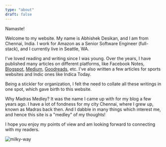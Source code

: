 ```yaml
---
type: "about"
draft: false
---
```


Namaste! 

Welcome to my website. My name is Abhishek Desikan, and I am from Chennai, India. I work for Amazon as a Senior Software Engineer (full-stack), and I currently live in Seattle, WA.  

I've loved reading and writing since I was young. Over the years, I have published many articles on different platforms, like Facebook Notes, [Blogspot](https://madrasmedley.blogspot.com/), [Medium](https://abhidesi.medium.com/9-to-5-brand-building-and-immortality-f79df9bf91ae), [Goodreads](https://www.goodreads.com/review/list/33284960-abhishek?ref=nav_mybooks&shelf=read), etc. I've also written a few articles for sports websites and Indic ones like Indica Today. 

Being a stickler for organization, I felt the need to collate all these writings in one spot, which gave birth to this website.

Why Madras Medley? It was the name I came up with for my blog a few years ago. I have a lot of fondness for my city Chennai, where I grew up, known as Madras back then. And I dabble in many things which interest me, and hence this site is a "medley" of my thoughts!

I hope you enjoy my points of view and am looking forward to connecting with my readers. 


![milky-way](/milky-way.jpg "Crater Lake, August 2020")